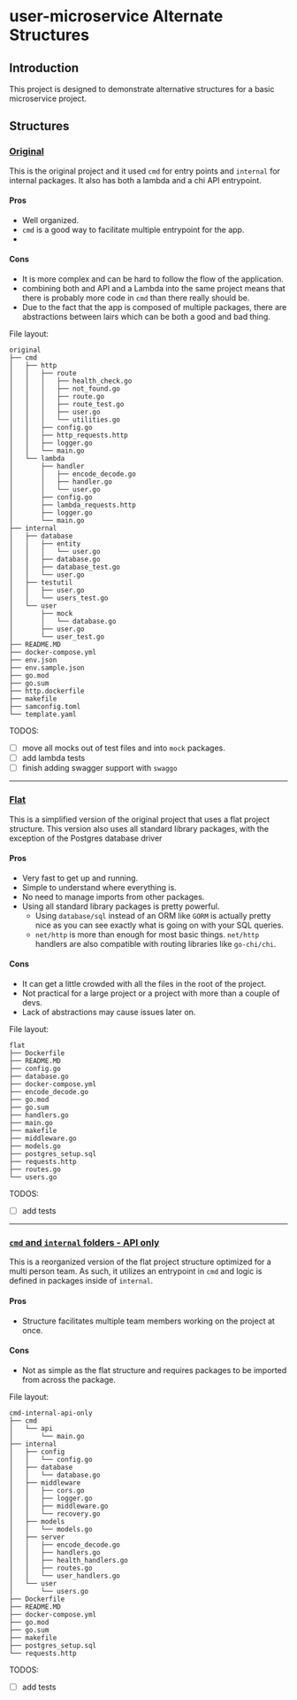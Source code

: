 # user-microservice Alternate Structures

## Introduction
This project is designed to demonstrate alternative structures for a basic microservice project. 

## Structures

### [Original](./original)
This is the original project and it used `cmd` for entry points and `internal` for internal packages. It also has both a lambda and a chi API entrypoint.

#### Pros
- Well organized. 
- `cmd` is a good way to facilitate multiple entrypoint for the app. 
- 
#### Cons
- It is more complex and can be hard to follow the flow of the application.
- combining both and API and a Lambda into the same project means that there is probably more code in `cmd` than there really should be.
- Due to the fact that the app is composed of multiple packages, there are abstractions between lairs which can be both a good and bad thing. 

File layout:
```text
original
├── cmd
│   ├── http
│   │   ├── route
│   │   │   ├── health_check.go
│   │   │   ├── not_found.go
│   │   │   ├── route.go
│   │   │   ├── route_test.go
│   │   │   ├── user.go
│   │   │   └── utilities.go
│   │   ├── config.go
│   │   ├── http_requests.http
│   │   ├── logger.go
│   │   └── main.go
│   └── lambda
│       ├── handler
│       │   ├── encode_decode.go
│       │   ├── handler.go
│       │   └── user.go
│       ├── config.go
│       ├── lambda_requests.http
│       ├── logger.go
│       └── main.go
├── internal
│   ├── database
│   │   ├── entity
│   │   │   └── user.go
│   │   ├── database.go
│   │   ├── database_test.go
│   │   └── user.go
│   ├── testutil
│   │   ├── user.go
│   │   └── users_test.go
│   └── user
│       ├── mock
│       │   └── database.go
│       ├── user.go
│       └── user_test.go
├── README.MD
├── docker-compose.yml
├── env.json
├── env.sample.json
├── go.mod
├── go.sum
├── http.dockerfile
├── makefile
├── samconfig.toml
└── template.yaml
```

TODOS:
- [ ] move all mocks out of test files and into `mock` packages.
- [ ] add lambda tests
- [ ] finish adding swagger support with `swaggo`

---

### [Flat](./flat)
This is a simplified version of the original project that uses a flat project structure. This version also uses all standard library packages, with the exception of the Postgres database driver

#### Pros
- Very fast to get up and running.
- Simple to understand where everything is. 
- No need to manage imports from other packages.
- Using all standard library packages is pretty powerful. 
  - Using `database/sql` instead of an ORM like `GORM` is actually pretty nice as you can see exactly what is going on with your SQL queries.
  - `net/http` is more than enough for most basic things. `net/http` handlers are also compatible with routing libraries like `go-chi/chi`.
#### Cons
- It can get a little crowded with all the files in the root of the project.
- Not practical for a large project or a project with more than a couple of devs. 
- Lack of abstractions may cause issues later on. 

File layout:
```text
flat
├── Dockerfile
├── README.MD
├── config.go
├── database.go
├── docker-compose.yml
├── encode_decode.go
├── go.mod
├── go.sum
├── handlers.go
├── main.go
├── makefile
├── middleware.go
├── models.go
├── postgres_setup.sql
├── requests.http
├── routes.go
└── users.go
```

TODOS:
- [ ] add tests

---

### [`cmd` and `internal` folders - API only](./cmd-internal-api-only)
This is a reorganized version of the flat project structure optimized for a multi person team. As such, it utilizes an entrypoint in `cmd` and logic is defined in packages inside of `internal`. 

#### Pros
- Structure facilitates multiple team members working on the project at once.
#### Cons
- Not as simple as the flat structure and requires packages to be imported from across the package.

File layout:
```text
cmd-internal-api-only
├── cmd
│   └── api
│       └── main.go
├── internal
│   ├── config
│   │   └── config.go
│   ├── database
│   │   └── database.go
│   ├── middleware
│   │   ├── cors.go
│   │   ├── logger.go
│   │   ├── middleware.go
│   │   └── recovery.go
│   ├── models
│   │   └── models.go
│   ├── server
│   │   ├── encode_decode.go
│   │   ├── handlers.go
│   │   ├── health_handlers.go
│   │   ├── routes.go
│   │   └── user_handlers.go
│   └── user
│       └── users.go
├── Dockerfile
├── README.MD
├── docker-compose.yml
├── go.mod
├── go.sum
├── makefile
├── postgres_setup.sql
└── requests.http
```

TODOS:
- [ ] add tests